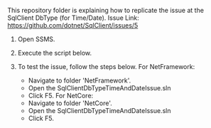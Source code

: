 This repository folder is explaining how to replicate the issue at the SqlClient DbType (for Time/Date).
Issue Link: https://github.com/dotnet/SqlClient/issues/5 

1. Open SSMS.
2. Execute the script below.
	
3. To test the issue, follow the steps below.
	For NetFramework:
	- Navigate to folder 'NetFramework'.
	- Open the SqlClientDbTypeTimeAndDateIssue.sln
	- Click F5.
	For NetCore:
	- Navigate to folder 'NetCore'.
	- Open the SqlClientDbTypeTimeAndDateIssue.sln
	- Click F5.
